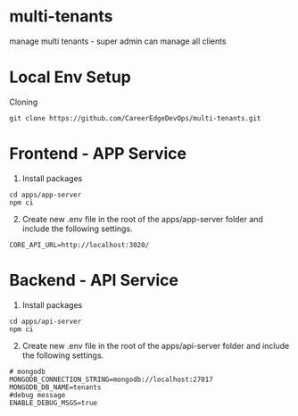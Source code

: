 # multi-tenants
manage multi tenants - super admin can manage all clients

# Local Env Setup
  Cloning

    git clone https://github.com/CareerEdgeDevOps/multi-tenants.git
# Frontend - APP Service
  1. Install packages
  
    cd apps/app-server
    npm ci
  2. Create new .env file in the root of the apps/app-server folder and include the following settings.

    CORE_API_URL=http://localhost:3020/
 
 # Backend - API Service
  1. Install packages
 
    cd apps/api-server
    npm ci
  2. Create new .env file in the root of the apps/api-server folder and include the following settings.
  
    # mongodb 
    MONGODB_CONNECTION_STRING=mongodb://localhost:27017
    MONGODB_DB_NAME=tenants
    #debug message
    ENABLE_DEBUG_MSGS=true
